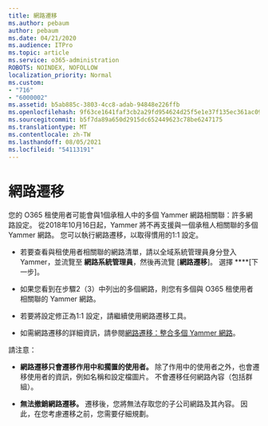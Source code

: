 ```yaml
---
title: 網路遷移
ms.author: pebaum
author: pebaum
ms.date: 04/21/2020
ms.audience: ITPro
ms.topic: article
ms.service: o365-administration
ROBOTS: NOINDEX, NOFOLLOW
localization_priority: Normal
ms.custom:
- "716"
- "6000002"
ms.assetid: b5ab885c-3803-4cc8-adab-94848e226ffb
ms.openlocfilehash: 9f63ce1641faf3cb2a29fd954624d25f5e1e37f135ec361ac09668086d78aa3e
ms.sourcegitcommit: b5f7da89a650d2915dc652449623c78be6247175
ms.translationtype: MT
ms.contentlocale: zh-TW
ms.lasthandoff: 08/05/2021
ms.locfileid: "54113191"
---
```

# <a name="network-migration"></a>網路遷移

您的 O365 租使用者可能會與1個承租人中的多個 Yammer 網路相關聯：許多網路設定。 從2018年10月16日起，Yammer 將不再支援與一個承租人相關聯的多個 Yammer 網路。 您可以執行網路遷移，以取得慣用的1:1 設定。
  
- 若要查看與租使用者相關聯的網路清單，請以全域系統管理員身分登入 Yammer，並流覽至 **網路系統管理員**，然後再流覽 [**網路遷移**]。 選擇 ****[下一步]。

- 如果您看到在步驟2（3）中列出的多個網路，則您有多個與 O365 租使用者相關聯的 Yammer 網路。

- 若要將設定修正為1:1 設定，請繼續使用網路遷移工具。

- 如需網路遷移的詳細資訊，請參閱[網路遷移：整合多個 Yammer 網路](https://docs.microsoft.com/yammer/configure-your-yammer-network/consolidate-multiple-yammer-networks)。

請注意：
  
- **網路遷移只會遷移作用中和擱置的使用者。** 除了作用中的使用者之外，也會遷移使用者的資訊，例如名稱和設定檔圖片。 不會遷移任何網路內容（包括群組）。

- **無法撤銷網路遷移。** 遷移後，您將無法存取您的子公司網路及其內容。 因此，在您考慮遷移之前，您需要仔細規劃。
